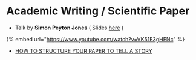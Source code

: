 # Academic Writing / Scientific Paper

* Talk by **Simon Peyton Jones** \( Slides [here](https://www.microsoft.com/en-us/research/wp-content/uploads/2016/07/How-to-write-a-great-research-paper.pdf) \)

{% embed url="https://www.youtube.com/watch?v=VK51E3gHENc" %}



* [HOW TO STRUCTURE YOUR PAPER TO TELL A STORY](https://www.annaclemens.com/blog/story-structure-scientific-paper)

